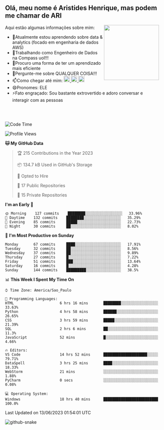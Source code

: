 ## Olá, meu nome é Aristides Henrique, mas podem me chamar de ARI

<div >
Aqui estão algumas informações sobre mim:<img align="right" height="180em" src="https://user-images.githubusercontent.com/97318481/177042589-45d62122-82a9-4a32-b3a7-87b322825b2f.png">
</div>

- 🌱Atualmente estou aprendendo sobre data & analytics (focado em engenharia de dados AWS)
- 👯Trabalhando como Engenheiro de Dados na Compass uol!!!
- 🤔Procuro uma forma de ter um aprendizado mais eficiente
- 💬Pergunte-me sobre QUALQUER COISA!!!
- 📫Como chegar até mim:
  <a href="https://www.instagram.com/aryhenry/" target="_blank">
  <img src="https://img.shields.io/badge/-Instagram-%23E4405F?style=for-the-badge&logo=instagram&logoColor=black" height="20px">
  </a>
  <a href="https://www.linkedin.com/in/aristides-henrique/" target="_blank">
  <img src="https://img.shields.io/badge/-LinkedIn-%230077B5?style=for-the-badge&logo=linkedin&logoColor=black" height="20px">
  </a> 
  <a href="mailto:arihenriqueuna@gmail.com">
  <img src="https://img.shields.io/badge/-Gmail-%23333?style=for-the-badge&logo=gmail&logoColor=white" height="20px">
  </a>
- 😄Pronomes: ELE
- ⚡Fato engraçado: Sou bastante extrovertido e adoro conversar e interagir com as pessoas
<br/>
<br/>


<!--START_SECTION:waka-->
![Code Time](http://img.shields.io/badge/Code%20Time-808%20hrs%2033%20mins-blue)

![Profile Views](http://img.shields.io/badge/Profile%20Views-6-blue)

**🐱 My GitHub Data** 

> 🏆 215 Contributions in the Year 2023
 > 
> 📦 134.7 kB Used in GitHub's Storage 
 > 
> 💼 Opted to Hire
 > 
> 📜 17 Public Repositories 
 > 
> 🔑 15 Private Repositories  
 > 
**I'm an Early 🐤** 

```text
🌞 Morning    127 commits    ████████░░░░░░░░░░░░░░░░░   33.96% 
🌇 Daytime    132 commits    ████████░░░░░░░░░░░░░░░░░   35.29% 
🌃 Evening    85 commits     █████░░░░░░░░░░░░░░░░░░░░   22.73% 
🌙 Night      30 commits     ██░░░░░░░░░░░░░░░░░░░░░░░   8.02%

```
📅 **I'm Most Productive on Sunday** 

```text
Monday       67 commits     ████░░░░░░░░░░░░░░░░░░░░░   17.91% 
Tuesday      32 commits     ██░░░░░░░░░░░░░░░░░░░░░░░   8.56% 
Wednesday    37 commits     ██░░░░░░░░░░░░░░░░░░░░░░░   9.89% 
Thursday     27 commits     █░░░░░░░░░░░░░░░░░░░░░░░░   7.22% 
Friday       51 commits     ███░░░░░░░░░░░░░░░░░░░░░░   13.64% 
Saturday     16 commits     █░░░░░░░░░░░░░░░░░░░░░░░░   4.28% 
Sunday       144 commits    █████████░░░░░░░░░░░░░░░░   38.5%

```


📊 **This Week I Spent My Time On** 

```text
⌚︎ Time Zone: America/Sao_Paulo

💬 Programming Languages: 
HTML                     6 hrs 16 mins       ████████░░░░░░░░░░░░░░░░░   33.63% 
Python                   4 hrs 58 mins       ██████░░░░░░░░░░░░░░░░░░░   26.65% 
CSS                      3 hrs 59 mins       █████░░░░░░░░░░░░░░░░░░░░   21.39% 
SQL                      2 hrs 6 mins        ██░░░░░░░░░░░░░░░░░░░░░░░   11.3% 
JavaScript               52 mins             █░░░░░░░░░░░░░░░░░░░░░░░░   4.66%

🔥 Editors: 
VS Code                  14 hrs 52 mins      ████████████████████░░░░░   79.71% 
DataSpell                3 hrs 25 mins       ████░░░░░░░░░░░░░░░░░░░░░   18.33% 
WebStorm                 21 mins             ░░░░░░░░░░░░░░░░░░░░░░░░░   1.88% 
PyCharm                  0 secs              ░░░░░░░░░░░░░░░░░░░░░░░░░   0.08%

💻 Operating System: 
Windows                  18 hrs 40 mins      █████████████████████████   100.0%

```


 Last Updated on 13/06/2023 01:54:01 UTC
<!--END_SECTION:waka-->

<img alt="github-snake" src="https://github.com/AriHenrique/AriHenrique/blob/output/github-contribution-grid-snake-dark.svg" />

